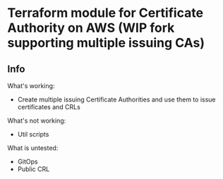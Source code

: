 
# Terraform module for Certificate Authority on AWS (WIP fork supporting multiple issuing CAs)

## Info
What's working:
 - Create multiple issuing Certificate Authorities and use them to issue certificates and CRLs
 
 What's not working:
- Util scripts

What is untested:
- GitOps
- Public CRL
